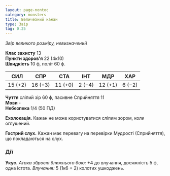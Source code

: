 ```yaml
---
layout: page-nontoc
category: monsters
title: Величезний кажан
type: Звір
tag: 0.25
---
```


_Звір великого розміру, невизначений_

**Клас захисту** 13    
**Пункти здоров'я** 22 (4к10)    
**Швидкість** 10 ф, політ 60 ф.

| СИЛ     | СПР     | СТА     | ІНТ    | МДР     | ХАР    |
| ------- | ------- | ------- | ------ | ------- | ------ |
| 15 (+2) | 16 (+3) | 11 (+0) | 2 (−4) | 12 (+1) | 6 (−2) |

**Чуття** сліпий зір 60 ф, пасивне Сприйняття 11    
**Мови** -    
**Небезпека** 1/4 (50 ПД)

**Ехолокація.** Кажан не може користуватися сліпим зором, коли оглушений.    

**Гострий слух.** Кажан має перевагу на перевірки Мудрості (Сприйняття), що покладаються на слух.

### Дії
**Укус.** _Атака зброєю ближнього бою:_ +4 до влучання, досяжність 5 ф, одна істота. _Влучання:_ 5 (1к6 + 2) колотих ушкоджень. 
